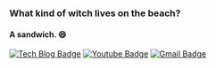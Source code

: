 ### What kind of witch lives on the beach?
#### A sandwich. 😄

<!-- (주) 유비온 연수생 2021.06.22~2021.08.17 -->

[![Tech Blog Badge](http://img.shields.io/badge/Blog-black?style=flat-square&logo=github&link=https://blog.naver.com/raininnight)](https://blog.naver.com/raininnight)
[![Youtube Badge](https://img.shields.io/badge/Youtube-ff0000?style=flat-square&logo=youtube&link=https://www.youtube.com/channel/UC_BYa1m2Om3654u4SPDi__Q)](https://www.youtube.com/channel/UC_BYa1m2Om3654u4SPDi__Q)
[![Gmail Badge](https://img.shields.io/badge/Gmail-d14836?style=flat-square&logo=Gmail&logoColor=white&link=mailto:shqkd1492@gmail.com)](mailto:shqkd1492@gmail.com)

<!--
**korobopolly/korobopolly** is a ✨ _special_ ✨ repository because its `README.md` (this file) appears on your GitHub profile.

Here are some ideas to get you started:

- 🔭 I’m currently working on ...
- 🌱 I’m currently learning ...
- 👯 I’m looking to collaborate on ...
- 🤔 I’m looking for help with ...
- 💬 Ask me about ...
- 📫 How to reach me: ...
- 😄 Pronouns: ...
- ⚡ Fun fact: ...
-->
